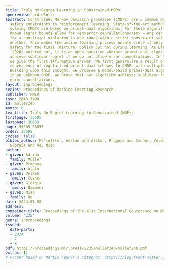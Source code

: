 ```yaml
---
title: Truly No-Regret Learning in Constrained MDPs
openreview: hrWte3nlzr
abstract: Constrained Markov decision processes (CMDPs) are a common way to model
  safety constraints in reinforcement learning. State-of-the-art methods for efficiently
  solving CMDPs are based on primal-dual algorithms. For these algorithms, all currently
  known regret bounds allow for <em>error cancellations</em> — one can compensate
  for a constraint violation in one round with a strict constraint satisfaction in
  another. This makes the online learning process unsafe since it only guarantees
  safety for the final (mixture) policy but not during learning. As Efroni et al.
  (2020) pointed out, it is an open question whether primal-dual algorithms can provably
  achieve sublinear regret if we do not allow error cancellations. In this paper,
  we give the first affirmative answer. We first generalize a result on last-iterate
  convergence of regularized primal-dual schemes to CMDPs with multiple constraints.
  Building upon this insight, we propose a model-based primal-dual algorithm to learn
  in an unknown CMDP. We prove that our algorithm achieves sublinear regret without
  error cancellations.
layout: inproceedings
series: Proceedings of Machine Learning Research
publisher: PMLR
issn: 2640-3498
id: muller24b
month: 0
tex_title: Truly No-Regret Learning in Constrained {MDP}s
firstpage: 36605
lastpage: 36653
page: 36605-36653
order: 36605
cycles: false
bibtex_author: M\"{u}ller, Adrian and Alatur, Pragnya and Cevher, Volkan and Ramponi,
  Giorgia and He, Niao
author:
- given: Adrian
  family: Müller
- given: Pragnya
  family: Alatur
- given: Volkan
  family: Cevher
- given: Giorgia
  family: Ramponi
- given: Niao
  family: He
date: 2024-07-08
address:
container-title: Proceedings of the 41st International Conference on Machine Learning
volume: '235'
genre: inproceedings
issued:
  date-parts:
  - 2024
  - 7
  - 8
pdf: https://proceedings.mlr.press/v235/muller24b/muller24b.pdf
extras: []
# Format based on Martin Fenner's citeproc: https://blog.front-matter.io/posts/citeproc-yaml-for-bibliographies/
---
```

